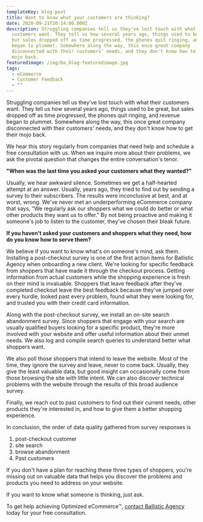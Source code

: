 ```yaml
---
templateKey: blog-post
title: Want to know what your customers are thinking?
date: 2020-09-21T20:14:00.000Z
description: Struggling companies tell us they've lost touch with what their
  customers want. They tell us how several years ago, things used to be great,
  but sales dropped off as time progressed, the phones quit ringing, and revenue
  began to plummet. Somewhere along the way, this once great company
  disconnected with their customers' needs, and they don't know how to get their
  mojo back.
featuredimage: /img/ba_blog-featuredimage.jpg
tags:
  - eCommerce
  - Customer Feedback
  - ""
---
```

Struggling companies tell us they've lost touch with what their customers want. They tell us how several years ago, things used to be great, but sales dropped off as time progressed, the phones quit ringing, and revenue began to plummet. Somewhere along the way, this once great company disconnected with their customers' needs, and they don't know how to get their mojo back.

We hear this story regularly from companies that need help and schedule a free consultation with us. When we inquire more about their problems, we ask the pivotal question that changes the entire conversation's tenor.

**"When was the last time you asked your customers what they wanted?"**



Usually, we hear awkward silence. Sometimes we get a half-hearted attempt at an answer. Usually, years ago, they tried to find out by sending a survey to their subscribers. The results were inconclusive at best, and at worst, wrong. We've never met an underperforming eCommerce company that says, "We regularly ask our shoppers what we could do better or what other products they want us to offer." By not being proactive and making it someone's job to listen to the customer, they've chosen their bleak future.



**If you haven't asked your customers and shoppers what they need, how do you know how to serve them?**



We believe if you want to know what's on someone's mind, ask them. Installing a post-checkout survey is one of the first action items for Ballistic Agency when onboarding a new client. We're looking for specific feedback from shoppers that have made it through the checkout process. Getting information from actual customers while the shopping experience is fresh on their mind is invaluable. Shoppers that leave feedback after they've completed checkout leave the best feedback because they've jumped over every hurdle, looked past every problem, found what they were looking for, and trusted you with their credit card information.



Along with the post-checkout survey, we install an on-site search abandonment survey. Since shoppers that engage with your search are usually qualified buyers looking for a specific product, they're more involved with your website and offer useful information about their unmet needs. We also log and compile search queries to understand better what shoppers want.



We also poll those shoppers that intend to leave the website. Most of the time, they ignore the survey and leave, never to come back. Usually, they give the least valuable data, but good insight can occasionally come from those browsing the site with little intent. We can also discover technical problems with the website through the results of this broad audience survey.



Finally, we reach out to past customers to find out their current needs, other products they're interested in, and how to give them a better shopping experience.

In conclusion, the order of data quality gathered from survey responses is

1. post-checkout customer
2. site search
3. browse abandonment
4. Past customers



If you don't have a plan for reaching these three types of shoppers, you're missing out on valuable data that helps you discover the problems and products you need to address on your website.

If you want to know what someone is thinking, just ask.



To get help achieving Optimized eCommerce™, [contact Ballistic Agency](https://ballisticagency.com/contact/) today for your free consultation.